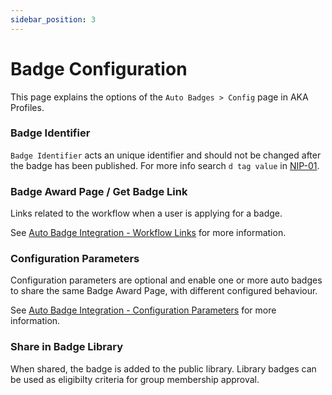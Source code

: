 ```yaml
---
sidebar_position: 3
---
```


# Badge Configuration

This page explains the options of the `Auto Badges > Config` page in AKA Profiles.

### Badge Identifier

`Badge Identifier` acts an unique identifier and should not be changed after the badge has been published.
For more info search `d tag value` in [NIP-01](https://github.com/nostr-protocol/nips/blob/master/01.md).

### Badge Award Page / Get Badge Link

Links related to the workflow when a user is applying for a badge.

See [Auto Badge Integration - Workflow Links](/docs/auto-badge-integration/workflow_links) for more information.

### Configuration Parameters

Configuration parameters are optional and enable one or more auto badges to share the same Badge Award Page, with different configured behaviour.

See [Auto Badge Integration - Configuration Parameters](/docs/auto-badge-integration/config_parameters) for more information.

### Share in Badge Library

When shared, the badge is added to the public library. Library badges can be used as eligibilty criteria for group membership approval.
